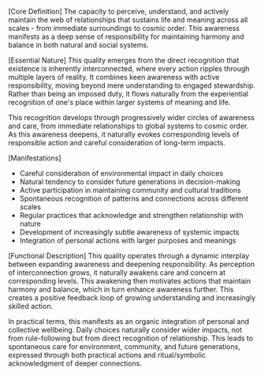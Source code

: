 [Core Definition]
The capacity to perceive, understand, and actively maintain the web of relationships that sustains life and meaning across all scales - from immediate surroundings to cosmic order. This awareness manifests as a deep sense of responsibility for maintaining harmony and balance in both natural and social systems.

[Essential Nature]
This quality emerges from the direct recognition that existence is inherently interconnected, where every action ripples through multiple layers of reality. It combines keen awareness with active responsibility, moving beyond mere understanding to engaged stewardship. Rather than being an imposed duty, it flows naturally from the experiential recognition of one's place within larger systems of meaning and life.

This recognition develops through progressively wider circles of awareness and care, from immediate relationships to global systems to cosmic order. As this awareness deepens, it naturally evokes corresponding levels of responsible action and careful consideration of long-term impacts.

[Manifestations]
- Careful consideration of environmental impact in daily choices
- Natural tendency to consider future generations in decision-making
- Active participation in maintaining community and cultural traditions
- Spontaneous recognition of patterns and connections across different scales
- Regular practices that acknowledge and strengthen relationship with nature
- Development of increasingly subtle awareness of systemic impacts
- Integration of personal actions with larger purposes and meanings

[Functional Description]
This quality operates through a dynamic interplay between expanding awareness and deepening responsibility. As perception of interconnection grows, it naturally awakens care and concern at corresponding levels. This awakening then motivates actions that maintain harmony and balance, which in turn enhance awareness further. This creates a positive feedback loop of growing understanding and increasingly skilled action.

In practical terms, this manifests as an organic integration of personal and collective wellbeing. Daily choices naturally consider wider impacts, not from rule-following but from direct recognition of relationship. This leads to spontaneous care for environment, community, and future generations, expressed through both practical actions and ritual/symbolic acknowledgment of deeper connections.